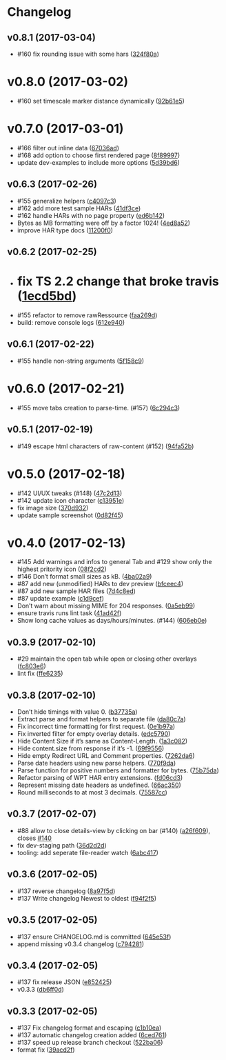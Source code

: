 # Changelog



<a name="v0.8.1"></a>
## v0.8.1 (2017-03-04)

* #160 fix rounding issue with some hars ([324f80a](https://github.com/micmro/PerfCascade/commit/324f80a))



<a name="v0.8.0"></a>
# v0.8.0 (2017-03-02)

* #160 set timescale marker distance dynamically ([92b61e5](https://github.com/micmro/PerfCascade/commit/92b61e5))



<a name="v0.7.0"></a>
# v0.7.0 (2017-03-01)

* #166 filter out inline data ([67036ad](https://github.com/micmro/PerfCascade/commit/67036ad))
* #168 add option to choose first rendered page ([8f89997](https://github.com/micmro/PerfCascade/commit/8f89997))
* update dev-examples to include more options ([5d39bd6](https://github.com/micmro/PerfCascade/commit/5d39bd6))



<a name="v0.6.3"></a>
## v0.6.3 (2017-02-26)

* #155 generalize helpers ([c4097c3](https://github.com/micmro/PerfCascade/commit/c4097c3))
* #162 add more test sample HARs ([41df3ce](https://github.com/micmro/PerfCascade/commit/41df3ce))
* #162 handle HARs with no page property ([ed6b142](https://github.com/micmro/PerfCascade/commit/ed6b142))
* Bytes as MB formatting were off by a factor 1024! ([4ed8a52](https://github.com/micmro/PerfCascade/commit/4ed8a52))
* improve HAR type docs ([11200f0](https://github.com/micmro/PerfCascade/commit/11200f0))



<a name="v0.6.2"></a>
## v0.6.2 (2017-02-25)

* # fix TS 2.2 change that broke travis ([1ecd5bd](https://github.com/micmro/PerfCascade/commit/1ecd5bd))
* #155 refactor to remove rawRessource ([faa269d](https://github.com/micmro/PerfCascade/commit/faa269d))
* build: remove console logs ([612e940](https://github.com/micmro/PerfCascade/commit/612e940))



<a name="v0.6.1"></a>
## v0.6.1 (2017-02-22)

* #155 handle non-string arguments ([5f158c9](https://github.com/micmro/PerfCascade/commit/5f158c9))



<a name="v0.6.0"></a>
# v0.6.0 (2017-02-21)

* #155 move tabs creation to parse-time. (#157) ([6c294c3](https://github.com/micmro/PerfCascade/commit/6c294c3))



<a name="v0.5.1"></a>
## v0.5.1 (2017-02-19)

* #149 escape html characters of raw-content (#152) ([94fa52b](https://github.com/micmro/PerfCascade/commit/94fa52b))



<a name="v0.5.0"></a>
# v0.5.0 (2017-02-18)

* #142 UI/UX tweaks (#148) ([47c2d13](https://github.com/micmro/PerfCascade/commit/47c2d13))
* #142 update icon character ([c13951e](https://github.com/micmro/PerfCascade/commit/c13951e))
* fix image size ([370d932](https://github.com/micmro/PerfCascade/commit/370d932))
* update sample screenshot ([0d82f45](https://github.com/micmro/PerfCascade/commit/0d82f45))



<a name="v0.4.0"></a>
# v0.4.0 (2017-02-13)

* #145 Add warnings and infos to general Tab and #129 show only the highest pritority icon ([08f2cd2](https://github.com/micmro/PerfCascade/commit/08f2cd2))
* #146 Don’t format small sizes as kB. ([4ba02a9](https://github.com/micmro/PerfCascade/commit/4ba02a9))
* #87 add new (unmodified) HARs to dev preview ([bfceec4](https://github.com/micmro/PerfCascade/commit/bfceec4))
* #87 add new sample HAR files ([7d4c8ed](https://github.com/micmro/PerfCascade/commit/7d4c8ed))
* #87 update example ([c1d9cef](https://github.com/micmro/PerfCascade/commit/c1d9cef))
* Don’t warn about missing MIME for 204 responses. ([0a5eb99](https://github.com/micmro/PerfCascade/commit/0a5eb99))
* ensure travis runs lint task ([41ad42f](https://github.com/micmro/PerfCascade/commit/41ad42f))
* Show long cache values as days/hours/minutes. (#144) ([606eb0e](https://github.com/micmro/PerfCascade/commit/606eb0e))



<a name="v0.3.9"></a>
## v0.3.9 (2017-02-10)

* #29 maintain the open tab while open or closing other overlays ([fc803e6](https://github.com/micmro/PerfCascade/commit/fc803e6))
* lint fix ([ffe6235](https://github.com/micmro/PerfCascade/commit/ffe6235))



<a name="v0.3.8"></a>
## v0.3.8 (2017-02-10)

* Don’t hide timings with value 0. ([b37735a](https://github.com/micmro/PerfCascade/commit/b37735a))
* Extract parse and format helpers to separate file ([da80c7a](https://github.com/micmro/PerfCascade/commit/da80c7a))
* Fix incorrect time formatting for first request. ([0e1b97a](https://github.com/micmro/PerfCascade/commit/0e1b97a))
* Fix inverted filter for empty overlay details. ([edc5790](https://github.com/micmro/PerfCascade/commit/edc5790))
* Hide Content Size if it’s same as Content-Length. ([1a3c082](https://github.com/micmro/PerfCascade/commit/1a3c082))
* Hide content.size from response if it’s -1. ([69f9556](https://github.com/micmro/PerfCascade/commit/69f9556))
* Hide empty Redirect URL and Comment properties. ([7262da6](https://github.com/micmro/PerfCascade/commit/7262da6))
* Parse date headers using new parse helpers. ([770f9da](https://github.com/micmro/PerfCascade/commit/770f9da))
* Parse function for positive numbers and formatter for bytes. ([75b75da](https://github.com/micmro/PerfCascade/commit/75b75da))
* Refactor parsing of WPT HAR entry extensions. ([fd06cd3](https://github.com/micmro/PerfCascade/commit/fd06cd3))
* Represent missing date headers as undefined. ([66ac350](https://github.com/micmro/PerfCascade/commit/66ac350))
* Round milliseconds to at most 3 decimals. ([75587cc](https://github.com/micmro/PerfCascade/commit/75587cc))



<a name="v0.3.7"></a>
## v0.3.7 (2017-02-07)

* #88 allow to close details-view by clicking on bar (#140) ([a26f609](https://github.com/micmro/PerfCascade/commit/a26f609)), closes [#140](https://github.com/micmro/PerfCascade/issues/140)
* fix dev-staging path ([36d2d2d](https://github.com/micmro/PerfCascade/commit/36d2d2d))
* tooling: add seperate file-reader watch ([6abc417](https://github.com/micmro/PerfCascade/commit/6abc417))



<a name="v0.3.6"></a>
## v0.3.6 (2017-02-05)

* #137 reverse changelog ([8a97f5d](https://github.com/micmro/PerfCascade/commit/8a97f5d))
* #137 Write changelog Newest to oldest ([f94f2f5](https://github.com/micmro/PerfCascade/commit/f94f2f5))



<a name="v0.3.5"></a>
## v0.3.5 (2017-02-05)

* #137 ensure CHANGELOG.md is committed ([645e53f](https://github.com/micmro/PerfCascade/commit/645e53f))
* append missing v0.3.4 changelog ([c794281](https://github.com/micmro/PerfCascade/commit/c794281))



<a name="v0.3.4"></a>
## v0.3.4 (2017-02-05)

* #137 fix release JSON ([e852425](https://github.com/micmro/PerfCascade/commit/e852425))
* v0.3.3 ([db6ff0d](https://github.com/micmro/PerfCascade/commit/db6ff0d))



<a name="v0.3.3"></a>
## v0.3.3 (2017-02-05)

* #137 Fix changelog format and escaping ([c1b10ea](https://github.com/micmro/PerfCascade/commit/c1b10ea))
* #137 automatic changelog creation added ([6ced761](https://github.com/micmro/PerfCascade/commit/6ced761))
* #137 speed up release branch checkout ([522ba06](https://github.com/micmro/PerfCascade/commit/522ba06))
* format fix ([39acd2f](https://github.com/micmro/PerfCascade/commit/39acd2f))
